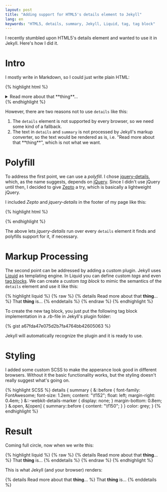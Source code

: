 ```yaml
---
layout: post
title: "Adding support for HTML5's details element to Jekyll"
lang: en
keywords: "HTML5, details, summary, Jekyll, Liquid, tag, tag block"
---
```


I recently stumbled upon HTML5's details element and wanted to use it in
Jekyll. Here's how I did it.

# Intro

I mostly write in Markdown, so I could just write plain HTML:

{% highlight html %}
<details>
  <summary>Read more about that **thing**...</summary>
  That **thing** is...
</details>
{% endhighlight %}

However, there are two reasons not to use `details` like this:

1. The `details` element is not supported by every browser, so we need some
  kind of a fallback.
2. The text in `details` and `summary` is not processed by Jekyll's markup
  converter, so the text would be rendered as is, i.e.
  "Read more about that \*\*thing\*\*", which is not what we want.

# Polyfill

To address the first point, we can use a *polyfill*. I chose
[jquery-details](https://github.com/mathiasbynens/jquery-details), which, as
the name suggests, depends on [jQuery](https://jquery.com/). Since I didn't
use jQuery until then, I decided to give [Zepto](http://zeptojs.com/) a try,
which is basically a lightweight jQuery.

I included *Zepto* and *jquery-details* in the footer of my page like this:

{% highlight html %}
<script src="{{ "/js/zepto.min.js" | prepend: site.baseurl }}"></script>
<script>jQuery = Zepto;</script>
<script src="{{ "/js/jquery.details.min.js" | prepend: site.baseurl }}"></script>
<script>$('details').details();</script>
{% endhighlight %}

The above lets *jquery-details* run over every `details` element it finds
and polyfills support for it, if necessary.

# Markup Processing

The second point can be addressed by adding a custom plugin. Jekyll uses
[Liquid](https://shopify.github.io/liquid/) as templating engine. In Liquid
you can define custom *tags* and even
[tag blocks](https://github.com/Shopify/liquid/wiki/Liquid-for-Programmers#create-your-own-tag-blocks).
We can create a custom *tag block* to mimic the semantics of the `details`
element and use it like this:

{% highlight liquid %}
{% raw %}
{% details Read more about that **thing**... %}
  That **thing** is...
{% enddetails %}
{% endraw %}
{% endhighlight %}

To create the new tag block, you just put the following tag block
implementation in a *.rb*-file in Jekyll's plugin folder:

{% gist a67fda47e075d2b7fa4764bb42605063 %}

Jekyll will automatically recognize the plugin and it is ready to use.


# Styling

I added some custom SCSS to make the apperance look good in different
browsers. Without it the basic functionality works, but the styling doesn't
really suggest what's going on.

{% highlight SCSS %}
details {
    summary {
        &::before {
            font-family: FontAwesome;
            font-size: 1.2em;
            content: "\f152";
            float: left;
            margin-right: 0.4em;
        }
        &::-webkit-details-marker {
            display: none;
        }
        margin-bottom: 0.8em;
    }
    &.open, &[open] {
        summary::before {
            content: "\f150";
        }
    }
    color: grey;
}
{% endhighlight %}

# Result

Coming full circle, now when we write this:

{% highlight liquid %}
{% raw %}
{% details Read more about that **thing**... %}
  That **thing** is...
{% enddetails %}
{% endraw %}
{% endhighlight %}

This is what Jekyll (and your browser) renders:

{% details Read more about that **thing**... %}
  That **thing** is...
{% enddetails %}

